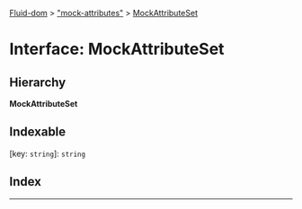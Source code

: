 [Fluid-dom](../README.md) > ["mock-attributes"](../modules/_mock_attributes_.md) > [MockAttributeSet](../interfaces/_mock_attributes_.mockattributeset.md)

# Interface: MockAttributeSet

## Hierarchy

**MockAttributeSet**

## Indexable

\[key: `string`\]:&nbsp;`string`
## Index

---

